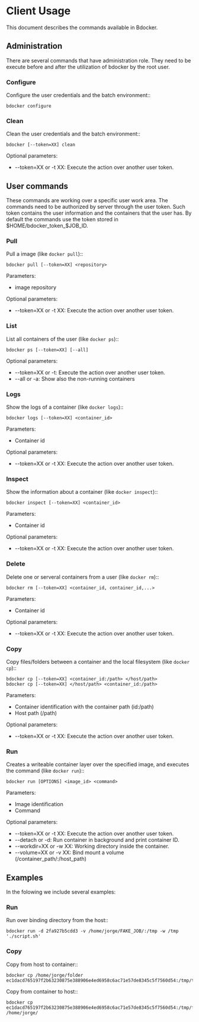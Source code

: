 # Client Usage


This document describes the commands available in Bdocker.

## Administration

There are several commands that have administration role. They need to be
execute before and after the utilization of bdocker by the root user.

### Configure

Configure the user credentials and the batch environment::

    bdocker configure
 
### Clean

Clean the user credentials and the batch environment::

    bdocker [--token=XX] clean
    
Optional parameters:
* --token=XX or -t XX: Execute the action over another user token.

## User commands

These commands are working over a specific user work area. The commands
need to be authorized by server through the user token. Such token
contains the user information and the containers that the user has.
By default the commands use the token stored in
$HOME/bdocker_token_$JOB_ID.

### Pull

Pull a image (like ``docker pull``)::

    bdocker pull [--token=XX] <repository>
    
Parameters:
* image repository

Optional parameters:
* --token=XX or -t XX: Execute the action over another user token.
 
### List

List all containers of the user (like ``docker ps``)::

    bdocker ps [--token=XX] [--all]
    
Optional parameters:
* --token=XX or -t: Execute the action over another user token.
* --all or -a: Show also the non-running containers

### Logs

Show the logs of a container (like ``docker logs``)::

    bdocker logs [--token=XX] <container_id>

Parameters:
* Container id

Optional parameters:
* --token=XX or -t XX: Execute the action over another user token.

### Inspect

Show the information about a container (like ``docker inspect``)::

    bdocker inspect [--token=XX] <container_id>

Parameters:
* Container id

Optional parameters:
* --token=XX or -t XX: Execute the action over another user token.

### Delete

Delete one or serveral containers from a user (like ``docker rm``)::

    bdocker rm [--token=XX] <container_id, container_id,...>
    
Parameters:
* Container id

Optional parameters:
* --token=XX or -t XX: Execute the action over another user token.

### Copy

Copy files/folders between a container and the local filesystem
(like ``docker cp``)::

    bdocker cp [--token=XX] <container_id:/path> </host/path>
    bdocker cp [--token=XX] </host/path> <container_id:/path>
    
Parameters:
* Container identification with the container path (id:/path)
* Host path (/path)

Optional parameters:
* --token=XX or -t XX: Execute the action over another user token.

### Run

Creates a writeable container layer over the specified image,
and executes the command (like ``docker run``)::

    bdocker run [OPTIONS] <image_id> <command>

Parameters:
* Image identification
* Command

Optional parameters:
* --token=XX or -t XX: Execute the action over another user token.
* --detach or -d: Run container in background and print container ID.
* --workdir=XX or -w XX: Working directory inside the container.
* --volume=XX or -v XX: Bind mount a volume (/container_path/:/host_path)

    
## Examples

In the folowing we include several examples:

### Run

Run over binding directory from the host::

    bdocker run -d 2fa927b5cdd3 -v /home/jorge/FAKE_JOB/:/tmp -w /tmp './script.sh'

### Copy


Copy from host to container::

    bdocker cp /home/jorge/folder ec1dacd765197f2b63230875e388906e4ed6958c6ac71e57de8345c5f7560d54:/tmp/to_container

Copy from container to host::

    bdocker cp ec1dacd765197f2b63230875e388906e4ed6958c6ac71e57de8345c5f7560d54:/tmp/folder /home/jorge/

  


